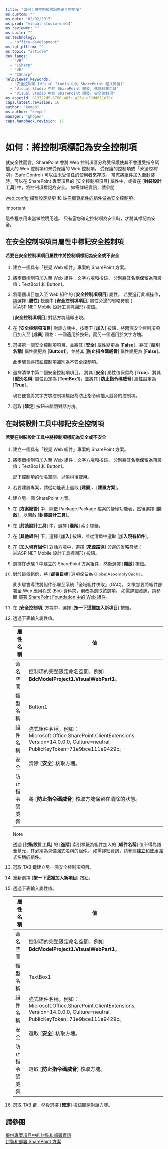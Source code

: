```yaml
---
title: "如何：將控制項標記為安全控制項"
ms.custom: ""
ms.date: "02/02/2017"
ms.prod: "visual-studio-dev14"
ms.reviewer: ""
ms.suite: ""
ms.technology: 
  - "office-development"
ms.tgt_pltfrm: ""
ms.topic: "article"
dev_langs: 
  - "VB"
  - "CSharp"
  - "VB"
  - "CSharp"
helpviewer_keywords: 
  - "安全控制項 [Visual Studio 中的 SharePoint 程式開發]"
  - "Visual Studio 中的 SharePoint 開發, 進階封裝工具"
  - "Visual Studio 中的 SharePoint 開發, 安全控制項"
ms.assetid: 813727d5-6750-407c-a23e-c38dd611e78c
caps.latest.revision: 16
author: "kempb"
ms.author: "kempb"
manager: "ghogen"
caps.handback.revision: 15
---
```

# 如何：將控制項標記為安全控制項
  就安全性而言，SharePoint 會將 Web 控制項區分為受保護使其不會遭受指令碼插入的 Web 控制項和未受保護的 Web 控制項。  受保護的控制項或「*安全控制項*」\(Safe Control\) 可以由未受信任的使用者來存取。  當您將組件加入至封裝時，可以在 SharePoint 專案項目的 \[安全控制項項目\] 屬性中，或者在 \[**封裝設計工具**\] 中，將控制項標記為安全。  如需詳細資訊，請參閱  
  
 [web.config 檔案設定變更](http://go.microsoft.com/fwlink/?LinkId=178965) 和 [註冊網頁組件的組件做為安全控制項](http://go.microsoft.com/fwlink/?LinkId=171013)。  
  
> [!IMPORTANT]  
>  這些程序用來當做說明用途。  只有當您確定控制項為安全時，才將其標記為安全。  
  
## 在安全控制項項目屬性中標記安全控制項  
  
#### 若要在安全控制項項目屬性中將控制項標記為安全或不安全  
  
1.  建立一個具有「視覺 Web 組件」專案的 SharePoint 方案。  
  
2.  將兩個控制項加入至 Web 組件：文字方塊和按鈕。  分別將其名稱保留為預設值：TextBox1 和 Button1。  
  
3.  將兩個項目加入至 Web 組件的 \[**安全控制項項目**\] 屬性。  若要進行此項操作，請選擇 \[**屬性**\] 視窗中 \[**安全控制項項目**\] 屬性旁邊的省略符號 \(![ASP.NET Mobile 設計工具橢圓形](~/docs/sharepoint/media/mwellipsis.gif "ASP.NET Mobile 設計工具橢圓形")\) 按鈕。  
  
     \[**安全控制項項目**\] 對話方塊隨即出現。  
  
4.  在 \[**安全控制項項目**\] 對話方塊中，按兩下 \[**加入**\] 按鈕，將兩個安全控制項項目加入至 \[**成員**\] 窗格：一個適用於按鈕，而另一個適用於文字方塊。  
  
5.  選擇第一個安全控制項項目，並將其 \[**安全**\] 屬性變更為 \[**False**\]、將其 \[**型別名稱**\] 屬性變更為 \[**Button1**\]，並將其 \[**防止指令碼威脅**\] 屬性變更為 \[**False**\]。  
  
     此步驟會將按鈕控制項識別為不安全控制項。  
  
6.  選擇清單中第二個安全控制項項目。  將其 \[**安全**\] 屬性值保留為 \[**True**\]、將其 \[**型別名稱**\] 屬性設定為 \[**TextBox1**\]，並將其 \[**防止指令碼威脅**\] 屬性設定為 \[**True**\]。  
  
     現在便會將文字方塊控制項標記為防止指令碼插入威脅的控制項。  
  
7.  選取 \[**確定**\] 按鈕來關閉對話方塊。  
  
## 在封裝設計工具中標記安全控制項  
  
#### 若要在封裝設計工具中將控制項標記為安全或不安全  
  
1.  建立一個具有「視覺 Web 組件」專案的 SharePoint 方案。  
  
2.  將兩個控制項加入至 Web 組件：文字方塊和按鈕。  分別將其名稱保留為預設值：TextBox1 和 Button1。  
  
     記下控制項的命名空間，以供稍後使用。  
  
3.  若要建置專案，請從功能表上選取 \[**建置**\]、\[**建置方案**\]。  
  
4.  建立另一個 SharePoint 方案。  
  
5.  在 \[**方案總管**\] 中，開啟 Package.Package 檔案的捷徑功能表，然後選擇 \[**開啟**\]，以開啟 \[**封裝設計工具**\]。  
  
6.  在 \[**封裝設計工具**\] 中，選擇 \[**進階**\] 索引標籤。  
  
7.  在 \[**其他組件**\] 下，選擇 \[**加入**\] 按鈕，並從清單中選取 \[**加入現有組件**\]。  
  
8.  在 \[**加入現有組件**\] 對話方塊中，選擇 \[**來源路徑**\] 旁邊的省略符號 \(![ASP.NET Mobile 設計工具橢圓形](~/docs/sharepoint/media/mwellipsis.gif "ASP.NET Mobile 設計工具橢圓形")\) 按鈕。  
  
9. 選擇在步驟 1 中建立的 SharePoint 方案組件，然後選擇 \[**開啟**\] 按鈕。  
  
10. 對於這個範例，將 \[**部署目標**\] 選項保留為 GlobalAssemblyCache。  
  
     此步驟會導致將組件部署至系統「全域組件快取」\(GAC\)。  如果您要將組件部署至 Web 應用程式 \(Bin\) 資料夾，則改為選取該選項。  如需詳細資訊，請參閱 [部署 SharePoint Foundation 中的 Web 組件](http://go.microsoft.com/fwlink/?LinkId=177509)。  
  
11. 在 \[**安全控制項**\] 方塊中，選擇 \[**按一下這裡加入新項目**\] 按鈕。  
  
12. 透過下表輸入屬性值。  
  
    |屬性名稱|值|  
    |----------|-------|  
    |命名空間|控制項的完整限定命名空間，例如 **BdcModelProject1.VisualWebPart1**。|  
    |類型名稱|Button1|  
    |組件名稱|強式組件名稱，例如：Microsoft.Office.SharePoint.ClientExtensions, Version\=14.0.0.0, Culture\=neutral, PublicKeyToken\=71e9bce111e9429c。|  
    |安全|清除 \[**安全**\] 核取方塊。|  
    |防止指令碼威脅|將 \[**防止指令碼威脅**\] 核取方塊保留在清除的狀態。|  
  
    > [!NOTE]  
    >  透過 \[**封裝設計工具**\] 的 \[**進階**\] 索引標籤為組件加入的 \[**組件名稱**\] 值不得為語彙基元，其必須為具備強式名稱的組件。  如需詳細資訊，請參閱[建立和使用強式名稱的組件](http://go.microsoft.com/fwlink/?LinkId=177513)。  
  
13. 選取 TAB 鍵建立另一個安全控制項項目。  
  
14. 重新選擇 \[**按一下這裡加入新項目**\] 按鈕。  
  
15. 透過下表輸入屬性值。  
  
    |屬性名稱|值|  
    |----------|-------|  
    |命名空間|控制項的完整限定命名空間，例如 **BdcModelProject1.VisualWebPart1**。|  
    |類型名稱|TextBox1|  
    |組件名稱|強式組件名稱，例如：Microsoft.Office.SharePoint.ClientExtensions, Version\=14.0.0.0, Culture\=neutral, PublicKeyToken\=71e9bce111e9429c。|  
    |安全|選取 \[**安全**\] 核取方塊。|  
    |防止指令碼威脅|選取 \[**防止指令碼威脅**\] 核取方塊。|  
  
16. 選取 TAB 鍵，然後選擇 \[**確定**\] 按鈕關閉對話方塊。  
  
## 請參閱  
 [提供專案項目中的封裝和部署資訊](../sharepoint/providing-packaging-and-deployment-information-in-project-items.md)   
 [封裝和部署 SharePoint 方案](../sharepoint/packaging-and-deploying-sharepoint-solutions.md)  
  
  
